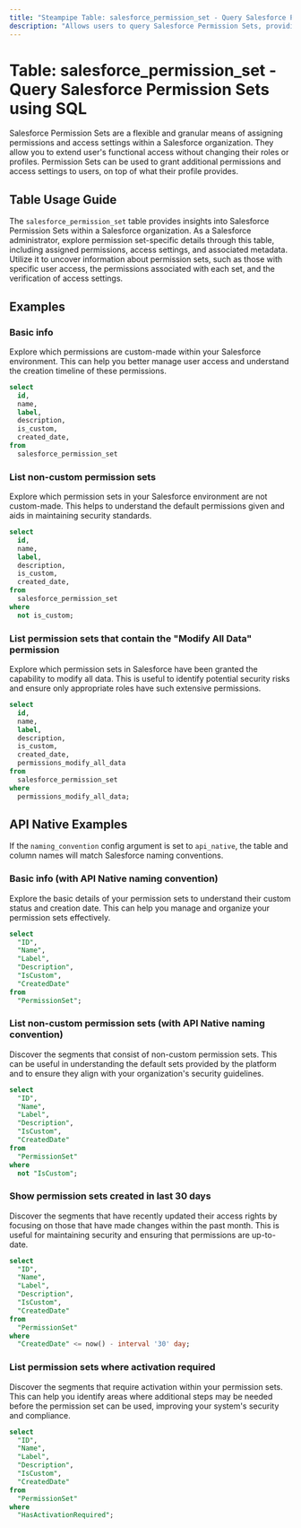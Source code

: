 ```yaml
---
title: "Steampipe Table: salesforce_permission_set - Query Salesforce Permission Sets using SQL"
description: "Allows users to query Salesforce Permission Sets, providing insights into the permissions and access settings within a Salesforce organization."
---
```


# Table: salesforce_permission_set - Query Salesforce Permission Sets using SQL

Salesforce Permission Sets are a flexible and granular means of assigning permissions and access settings within a Salesforce organization. They allow you to extend user's functional access without changing their roles or profiles. Permission Sets can be used to grant additional permissions and access settings to users, on top of what their profile provides.

## Table Usage Guide

The `salesforce_permission_set` table provides insights into Salesforce Permission Sets within a Salesforce organization. As a Salesforce administrator, explore permission set-specific details through this table, including assigned permissions, access settings, and associated metadata. Utilize it to uncover information about permission sets, such as those with specific user access, the permissions associated with each set, and the verification of access settings.

## Examples

### Basic info
Explore which permissions are custom-made within your Salesforce environment. This can help you better manage user access and understand the creation timeline of these permissions.

```sql
select
  id,
  name,
  label,
  description,
  is_custom,
  created_date,
from
  salesforce_permission_set
```

### List non-custom permission sets
Explore which permission sets in your Salesforce environment are not custom-made. This helps to understand the default permissions given and aids in maintaining security standards.

```sql
select
  id,
  name,
  label,
  description,
  is_custom,
  created_date,
from
  salesforce_permission_set
where
  not is_custom;
```

### List permission sets that contain the "Modify All Data" permission
Explore which permission sets in Salesforce have been granted the capability to modify all data. This is useful to identify potential security risks and ensure only appropriate roles have such extensive permissions.

```sql
select
  id,
  name,
  label,
  description,
  is_custom,
  created_date,
  permissions_modify_all_data
from
  salesforce_permission_set
where
  permissions_modify_all_data;
```

## API Native Examples

If the `naming_convention` config argument is set to `api_native`, the table and column names will match Salesforce naming conventions.

### Basic info (with API Native naming convention)
Explore the basic details of your permission sets to understand their custom status and creation date. This can help you manage and organize your permission sets effectively.

```sql
select
  "ID",
  "Name",
  "Label",
  "Description",
  "IsCustom",
  "CreatedDate"
from
  "PermissionSet";
```

### List non-custom permission sets (with API Native naming convention)
Discover the segments that consist of non-custom permission sets. This can be useful in understanding the default sets provided by the platform and to ensure they align with your organization's security guidelines.

```sql
select
  "ID",
  "Name",
  "Label",
  "Description",
  "IsCustom",
  "CreatedDate"
from
  "PermissionSet"
where
  not "IsCustom";
```

### Show permission sets created in last 30 days
Discover the segments that have recently updated their access rights by focusing on those that have made changes within the past month. This is useful for maintaining security and ensuring that permissions are up-to-date.

```sql
select
  "ID",
  "Name",
  "Label",
  "Description",
  "IsCustom",
  "CreatedDate"
from
  "PermissionSet"
where
  "CreatedDate" <= now() - interval '30' day;
```

### List permission sets where activation required
Discover the segments that require activation within your permission sets. This can help you identify areas where additional steps may be needed before the permission set can be used, improving your system's security and compliance.

```sql
select
  "ID",
  "Name",
  "Label",
  "Description",
  "IsCustom",
  "CreatedDate"
from
  "PermissionSet"
where
  "HasActivationRequired";
```